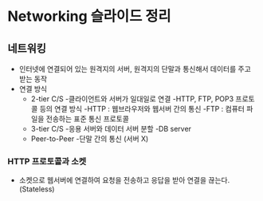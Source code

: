 # Networking 슬라이드 정리
## 네트워킹
- 인터넷에 연결되어 있는 원격지의 서버, 원격지의 단말과 통신해서 데이터를 주고 받는 동작
- 연결 방식
    - 2-tier C/S 
        -클라이언트와 서버가 일대일로 연결
        -HTTP, FTP, POP3 프로토콜 등의 연결 방식
            -HTTP : 웹브라우저와 웹서버 간의 통신
            -FTP : 컴퓨터 파일을 전송하는 표준 통신 프로토콜
    - 3-tier C/S
        -응용 서버와 데이터 서버 분할 
        -DB server
    - Peer-to-Peer
        -단말 간의 통신 (서버 X)
### HTTP 프로토콜과 소켓
- 소켓으로 웹서버에 연결하여 요청을 전송하고 응답을 받아 연결을 끊는다. (Stateless)